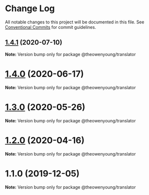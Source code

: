 # Change Log

All notable changes to this project will be documented in this file.
See [Conventional Commits](https://conventionalcommits.org) for commit guidelines.

## [1.4.1](https://github.com/OpenTranslate/OpenTranslate/compare/v1.4.0...v1.4.1) (2020-07-10)

**Note:** Version bump only for package @theowenyoung/translator

# [1.4.0](https://github.com/OpenTranslate/OpenTranslate/compare/v1.3.0...v1.4.0) (2020-06-17)

**Note:** Version bump only for package @theowenyoung/translator

# [1.3.0](https://github.com/OpenTranslate/OpenTranslate/compare/v1.2.0...v1.3.0) (2020-05-26)

**Note:** Version bump only for package @theowenyoung/translator

# [1.2.0](https://github.com/OpenTranslate/OpenTranslate/compare/v1.1.2...v1.2.0) (2020-04-16)

**Note:** Version bump only for package @theowenyoung/translator

# 1.1.0 (2019-12-05)

**Note:** Version bump only for package @theowenyoung/translator
